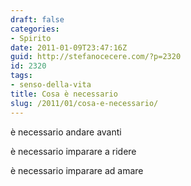 ```yaml
---
draft: false
categories:
- Spirito
date: 2011-01-09T23:47:16Z
guid: http://stefanocecere.com/?p=2320
id: 2320
tags:
- senso-della-vita
title: Cosa è necessario
slug: /2011/01/cosa-e-necessario/
---
```


è necessario andare avanti

è necessario imparare a ridere

è necessario imparare ad amare
